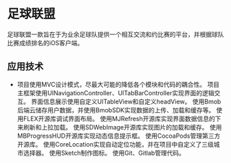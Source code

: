 # 足球联盟
足球联盟一款旨在于为业余足球队提供一个相互交流和约比赛的平台，并根据球队比赛成绩排名的iOS客户端。
## 应用技术
- 项目使用MVC设计模式，尽最大可能的降低各个模块和代码的耦合性。
项目主框架使用UINavigationController、UITabBarController实现界面的逻辑交互。
界面信息展示使用自定义UITableView和自定义headView。
使用Bmob后端云储存用户数据，并使用BmobSDK实现数据的上传、加载和缓存等。
使用FLEX开源库调试界面布局。
使用MJRefresh开源库实现界面数据信息的下来刷新和上拉加载。
使用SDWebImage开源库实现图片的加载和缓存。
使用MBProgressHUD开源库实现动态信息提示框。
使用CocoaPods管理第三方开源库。
使用CoreLocation实现自动定位功能，并在项目中自定义了三级城市选择器。
使用Sketch制作图标。
使用Git、Gitlab管理代码。
